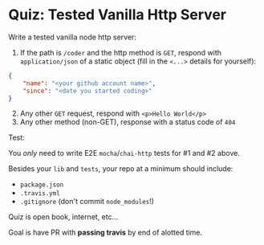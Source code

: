 # Quiz: Tested Vanilla Http Server

Write a tested vanilla node http server:

1. If the path is `/coder` and the http method is `GET`, respond 
with `application/json` of a static object (fill in the `<...>` details for yourself):

  ```json
  { 
      "name": "<your github account name>",
      "since": "<date you started coding>"
  }
  ```
2. Any other `GET` request, respond with `<p>Hello World</p>`
3. Any other method (non-GET), response with a status code of `404`

Test:

You *only* need to write E2E `mocha`/`chai-http` tests for #1 and #2 above.

Besides your `lib` and `tests`, your repo at a minimum should include:
* `package.json`
* `.travis.yml`
* `.gitignore` (don't commit `node_modules`!)

Quiz is open book, internet, etc...

Goal is have PR with **passing travis** by end of alotted time.
